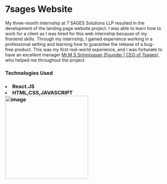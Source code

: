 <h1>7sages Website</h1>
<p>My three-month internship at 7 SAGES Solutions LLP resulted in the development of the landing page website project. I was able to learn how to work for a client as I was hired for this web internship because of my frontend skills. Through my internship, I gained experience working in a professional setting and learning how to guarantee the release of a bug-free product. This was my first real-world experience, and I was fortunate to have an excellent manager <a href="https://www.linkedin.com/in/srinivasan-m-s-b179b617/">Mr.M S Srininivasan (Founder | CEO of 7sages)</a>, who helped me throughout the project.

  <h3>Technologies Used<h3>
     <li>React.JS</li>
     <li>HTML,CSS,JAVASCRIPT</li>
    
<img width="266" alt="image" src="https://user-images.githubusercontent.com/96938880/217310456-d1aee983-b62f-411b-9d63-94529d757d60.png">
